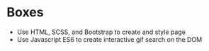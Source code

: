 # Boxes
- Use HTML, SCSS, and Bootstrap to create and style page 
- Use Javascript ES6 to create interactive gif search on the DOM
